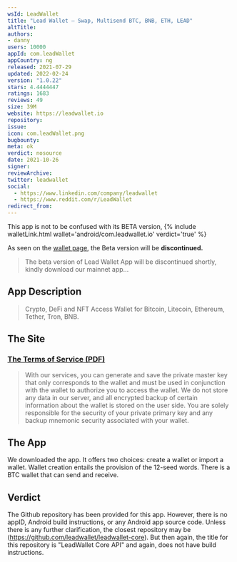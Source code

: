```yaml
---
wsId: LeadWallet
title: "Lead Wallet – Swap, Multisend BTC, BNB, ETH, LEAD"
altTitle: 
authors:
- danny
users: 10000
appId: com.leadWallet
appCountry: ng
released: 2021-07-29
updated: 2022-02-24
version: "1.0.22"
stars: 4.4444447
ratings: 1683
reviews: 49
size: 39M
website: https://leadwallet.io
repository: 
issue: 
icon: com.leadWallet.png
bugbounty: 
meta: ok
verdict: nosource
date: 2021-10-26
signer: 
reviewArchive:
twitter: leadwallet
social:
  - https://www.linkedin.com/company/leadwallet
  - https://www.reddit.com/r/LeadWallet
redirect_from:
---
```


This app is not to be confused with its BETA version, {% include walletLink.html wallet='android/com.leadwallet.io' verdict='true' %} 

As seen on the [wallet page](https://leadwallet.io/wallet), the Beta version will be **discontinued.**

> The beta version of Lead Wallet App will be discontinued shortly, kindly download our mainnet app...

## App Description

> Crypto, DeFi and NFT Access Wallet for Bitcoin, Litecoin, Ethereum, Tether, Tron, BNB.

## The Site

### [The Terms of Service (PDF)](https://leadwallet.io/pdf/Terms%20of%20Service.pdf)

> With our services, you can generate and save the private master key that only corresponds to the wallet and must be used in conjunction with the wallet to authorize you to access the wallet. We do not store any data in our server, and all encrypted backup of certain information about the wallet is stored on the user side. You are solely responsible for the security of your private primary key and any backup mnemonic security associated with your wallet.

## The App

We downloaded the app. It offers two choices: create a wallet or import a wallet. Wallet creation entails the provision of the 12-seed words. There is a BTC wallet that can send and receive. 

## Verdict

The Github repository has been provided for this app. However, there is no appID, Android build instructions, or any Android app source code. Unless there is any further clarification, the closest repository may be (https://github.com/leadwallet/leadwallet-core). But then again, the title for this repository is "LeadWallet Core API" and again, does not have build instructions.
